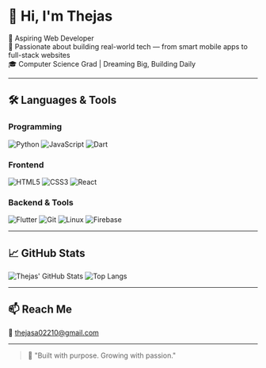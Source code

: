 # 👋 Hi, I'm Thejas

🎯 Aspiring Web Developer  
🚀 Passionate about building real-world tech — from smart mobile apps to full-stack websites  
🎓 Computer Science Grad | Dreaming Big, Building Daily

---

## 🛠️ Languages & Tools

### Programming

![Python](https://img.shields.io/badge/-Python-3776AB?style=flat&logo=python&logoColor=white)
![JavaScript](https://img.shields.io/badge/-JavaScript-F7DF1E?style=flat&logo=javascript&logoColor=black)
![Dart](https://img.shields.io/badge/-Dart-0175C2?style=flat&logo=dart&logoColor=white)

### Frontend

![HTML5](https://img.shields.io/badge/-HTML5-E34F26?style=flat&logo=html5&logoColor=white)
![CSS3](https://img.shields.io/badge/-CSS3-1572B6?style=flat&logo=css3&logoColor=white)
![React](https://img.shields.io/badge/-React-61DAFB?style=flat&logo=react&logoColor=black)

### Backend & Tools

![Flutter](https://img.shields.io/badge/-Flutter-02569B?style=flat&logo=flutter&logoColor=white)
![Git](https://img.shields.io/badge/-Git-F05032?style=flat&logo=git&logoColor=white)
![Linux](https://img.shields.io/badge/-Linux-FCC624?style=flat&logo=linux&logoColor=black)
![Firebase](https://img.shields.io/badge/-Firebase-FFCA28?style=flat&logo=firebase&logoColor=black)

---

## 📈 GitHub Stats

![Thejas' GitHub Stats](https://github-readme-stats.vercel.app/api?username=thejas2246&show_icons=true&theme=radical)
![Top Langs](https://github-readme-stats.vercel.app/api/top-langs/?username=thejas2246&layout=compact&theme=radical)

---

## 📫 Reach Me

📧 thejasa02210@gmail.com

---

> 💬 "Built with purpose. Growing with passion."
